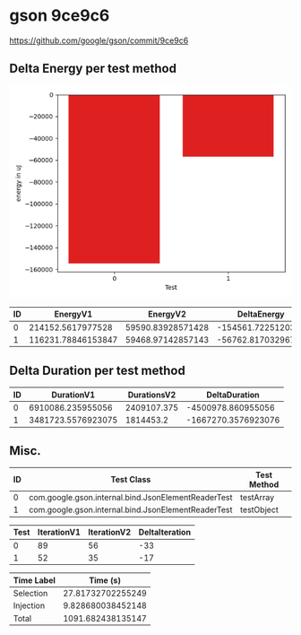 # gson 9ce9c6


https://github.com/google/gson/commit/9ce9c6



## Delta Energy per test method

![](./gson_delta_energy_0_v.png)


| ID | EnergyV1 | EnergyV2 | DeltaEnergy | σV1 | σV2 |
| --- | --- | --- | --- | --- | --- |
| 0 | 214152.5617977528 | 59590.83928571428 | -154561.7225120385 | 171786.2485955681 | 71117.49300874695 |
| 1 | 116231.78846153847 | 59468.97142857143 | -56762.81703296704 | 139558.01978737905 | 93451.76377437742 |

## Delta Duration per test method


| ID | DurationV1 | DurationsV2 | DeltaDuration |
| --- | --- | --- | --- |
| 0 | 6910086.235955056 | 2409107.375 | -4500978.860955056 |
| 1 | 3481723.5576923075 | 1814453.2 | -1667270.3576923076 |

## Misc.

| ID | Test Class | Test Method |
| --- | --- | --- |
| 0 | com.google.gson.internal.bind.JsonElementReaderTest | testArray |
| 1 | com.google.gson.internal.bind.JsonElementReaderTest | testObject |




| Test | IterationV1 | IterationV2 | DeltaIteration |
| --- | --- | --- | --- |
| 0 | 89 | 56 | -33 |
| 1 | 52 | 35 | -17 |



| Time Label | Time (s) |
| --- | --- |
| Selection | 27.81732702255249 |
| Injection | 9.828680038452148 |
| Total | 1091.682438135147 |


